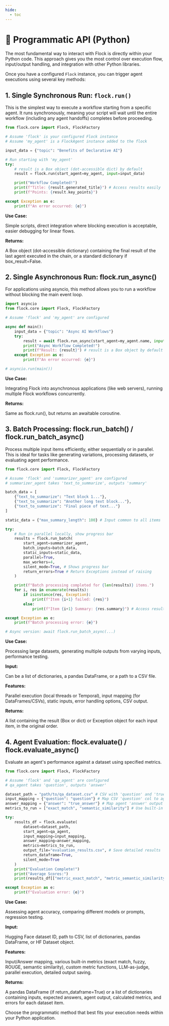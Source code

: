 ```yaml
---
hide:
  - toc
---
```


# 🐍 Programmatic API (Python)

The most fundamental way to interact with Flock is directly within your Python code. This approach gives you the most control over execution flow, input/output handling, and integration with other Python libraries.

Once you have a configured `Flock` instance, you can trigger agent executions using several key methods:

## 1. Single Synchronous Run: `flock.run()`

This is the simplest way to execute a workflow starting from a specific agent. It runs synchronously, meaning your script will wait until the entire workflow (including any agent handoffs) completes before proceeding.

```python
from flock.core import Flock, FlockFactory

# Assume 'flock' is your configured Flock instance
# Assume 'my_agent' is a FlockAgent instance added to the flock

input_data = {"topic": "Benefits of Declarative AI"}

# Run starting with 'my_agent'
try:
    # result is a Box object (dot-accessible dict) by default
    result = flock.run(start_agent=my_agent, input=input_data)

    print("Workflow Completed!")
    print(f"Title: {result.generated_title}") # Access results easily
    print(f"Points: {result.key_points}")

except Exception as e:
    print(f"An error occurred: {e}")
```

**Use Case:** 

Simple scripts, direct integration where blocking execution is acceptable, easier debugging for linear flows.

**Returns:** 

A Box object (dot-accessible dictionary) containing the final result of the last agent executed in the chain, or a standard dictionary if box_result=False.

## 2. Single Asynchronous Run: flock.run_async()

For applications using asyncio, this method allows you to run a workflow without blocking the main event loop.

```python
import asyncio
from flock.core import Flock, FlockFactory

# Assume 'flock' and 'my_agent' are configured

async def main():
    input_data = {"topic": "Async AI Workflows"}
    try:
        result = await flock.run_async(start_agent=my_agent.name, input=input_data) # Can use agent name
        print("Async Workflow Completed!")
        print(f"Result: {result}") # result is a Box object by default
    except Exception as e:
        print(f"An error occurred: {e}")

# asyncio.run(main())
```

**Use Case:** 

Integrating Flock into asynchronous applications (like web servers), running multiple Flock workflows concurrently.

**Returns:** 

Same as flock.run(), but returns an awaitable coroutine.

## 3. Batch Processing: flock.run_batch() / flock.run_batch_async()

Process multiple input items efficiently, either sequentially or in parallel. This is ideal for tasks like generating variations, processing datasets, or evaluating agent performance.

```python
from flock.core import Flock, FlockFactory

# Assume 'flock' and 'summarizer_agent' are configured
# summarizer_agent takes 'text_to_summarize', outputs 'summary'

batch_data = [
    {"text_to_summarize": "Text block 1..."},
    {"text_to_summarize": "Another long text block..."},
    {"text_to_summarize": "Final piece of text..."}
]

static_data = {"max_summary_length": 100} # Input common to all items

try:
    # Run in parallel locally, show progress bar
    results = flock.run_batch(
        start_agent=summarizer_agent,
        batch_inputs=batch_data,
        static_inputs=static_data,
        parallel=True,
        max_workers=4,
        silent_mode=True, # Shows progress bar
        return_errors=True # Return Exceptions instead of raising
    )

    print(f"Batch processing completed for {len(results)} items.")
    for i, res in enumerate(results):
        if isinstance(res, Exception):
            print(f"Item {i+1} failed: {res}")
        else:
            print(f"Item {i+1} Summary: {res.summary}") # Access results

except Exception as e:
    print(f"Batch processing error: {e}")

# Async version: await flock.run_batch_async(...)
```

**Use Case:** 

Processing large datasets, generating multiple outputs from varying inputs, performance testing.

**Input:** 

Can be a list of dictionaries, a pandas DataFrame, or a path to a CSV file.

**Features:** 

Parallel execution (local threads or Temporal), input mapping (for DataFrames/CSVs), static inputs, error handling options, CSV output.

**Returns:**

 A list containing the result (Box or dict) or Exception object for each input item, in the original order.

## 4. Agent Evaluation: flock.evaluate() / flock.evaluate_async()

Evaluate an agent's performance against a dataset using specified metrics.

```python
from flock.core import Flock, FlockFactory

# Assume 'flock' and 'qa_agent' are configured
# qa_agent takes 'question', outputs 'answer'

dataset_path = "path/to/qa_dataset.csv" # CSV with 'question' and 'true_answer' columns
input_mapping = {"question": "question"} # Map CSV 'question' col to agent 'question' input
answer_mapping = {"answer": "true_answer"} # Map agent 'answer' output to CSV 'true_answer' col
metrics_to_run = ["exact_match", "semantic_similarity"] # Use built-in metrics

try:
    results_df = flock.evaluate(
        dataset=dataset_path,
        start_agent=qa_agent,
        input_mapping=input_mapping,
        answer_mapping=answer_mapping,
        metrics=metrics_to_run,
        output_file="evaluation_results.csv", # Save detailed results
        return_dataframe=True,
        silent_mode=True
    )
    print("Evaluation Complete!")
    print("Average Scores:")
    print(results_df[["metric_exact_match", "metric_semantic_similarity"]].mean())

except Exception as e:
    print(f"Evaluation error: {e}")
```

**Use Case:** 

Assessing agent accuracy, comparing different models or prompts, regression testing.

**Input:** 

Hugging Face dataset ID, path to CSV, list of dictionaries, pandas DataFrame, or HF Dataset object.

**Features:** 

Input/Answer mapping, various built-in metrics (exact match, fuzzy, ROUGE, semantic similarity), custom metric functions, LLM-as-judge, parallel execution, detailed output saving.

**Returns:** 

A pandas DataFrame (if return_dataframe=True) or a list of dictionaries containing inputs, expected answers, agent output, calculated metrics, and errors for each dataset item.

Choose the programmatic method that best fits your execution needs within your Python application.

